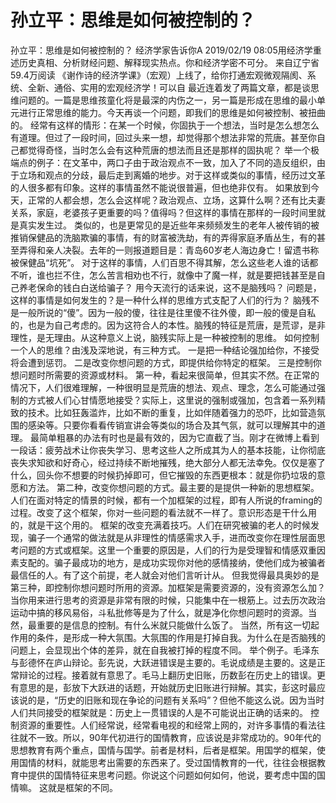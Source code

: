 # 孙立平：思维是如何被控制的？

孙立平：思维是如何被控制的？
经济学家告诉你A
2019/02/19 08:05用经济学重述历史真相、分析财经问题、解释现实热点。你和经济学密不可分。  来自辽宁省
59.4万阅读
《谢作诗的经济学课》（宏观）上线了，给你打通宏观微观隔阂、系统、全新、通俗、实用的宏观经济学！可以自
最近连着发了两篇文章，都是谈思维问题的。一篇是思维孩童化将是最深的内伤之一，另一篇是形成在思维的最小单元进行正常思维的能力。今天再谈一个问题，即我们的思维是如何被控制、被扭曲的。
经常有这样的情形：在某一个时候，你固执于一个想法，当时是怎么想怎么有道理。但过了一段时间，回过头来一想，却觉得那个想法非常的荒唐。甚至你自己都觉得奇怪，当时怎么会有这种荒唐的想法而且还是那样的固执呢？
举一个极端点的例子：在文革中，两口子由于政治观点不一致，加入了不同的造反组织，由于立场和观点的分歧，最后走到离婚的地步。对于这样或类似的事情，经历过文革的人很多都有印象。这样的事情虽然不能说很普遍，但也绝非仅有。
如果放到今天，正常的人都会想，怎么会这样呢？政治观点、立场，这算什么啊？还有比夫妻关系，家庭，老婆孩子更重要的吗？值得吗？但这样的事情在那样的一段时间里就是真实发生过。
类似的，也是更常见的是近些年来频频发生的老年人被传销的被推销保健品的洗脑欺骗的事情，有的财富被洗劫，有的弄得家庭矛盾丛生，有的甚至弄得和亲人决裂。去年的一则报道题目是：青岛60岁老人海边身亡！留遗书称被保健品“坑死”。
对于这样的事情，人们百思不得其解，怎么这些老人谁的话都不听，谁也拦不住，怎么苦言相劝也不行，就像中了魔一样，就是要把钱甚至是自己养老保命的钱白白送给骗子？
用今天流行的话来说，这不是脑残吗？
问题是，这样的事情是如何发生的？是一种什么样的思维方式支配了人们的行为？
脑残不是一般所说的“傻”。因为一般的傻，往往是往里傻不往外傻，即一般的傻是自私的，也是为自己考虑的。因为这符合人的本性。脑残的特征是荒唐，是荒谬，是非理性，是无理由。从这种意义上说，脑残实际上是一种被控制的思维。
如何控制一个人的思维？由浅及深地说，有三种方式。
一是把一种结论强加给你，不接受将会遭到惩罚。
二是改变你想问题的方式，即提供给你特定的框架。
三是控制你想问题时所需要的资源或材料。
第一种，看起来很简单，但其实不然。在正常的情况下，人们很难理解，一种很明显是荒唐的想法、观点、理念，怎么可能通过强制的方式被人们心甘情愿地接受？实际上，这里说的强制或强加，包含着一系列精致的技术。比如狂轰滥炸，比如不断的重复，比如伴随着强力的恐吓，比如营造氛围的感染等。只要你看看传销宣讲会等类似的场合及其气氛，就可以理解其中的道理。
最简单粗暴的办法有时也是最有效的，因为它直截了当。刚才在微博上看到一段话：疲劳战术让你丧失学习、思考这些人之所成其为人的基本技能，让你彻底丧失求知欲和好奇心，经过持续不断地摧残，绝大部分人都无法幸免。仅仅是塞了什么，回头你不想要的时候扔掉即可，但它摧毁的东西更根本：就是你扔垃圾的意愿和方法。
第二种，改变你想问题的方式。最主要的是提供一种新的思想框架。人们在面对特定的情景的时候，都有一个加框架的过程，即有人所说的framing的过程。改变了这个框架，你对一些问题的看法就不一样了。意识形态是干什么用的，就是干这个用的。
框架的改变充满着技巧。人们在研究被骗的老人的时候发现，骗子一个通常的做法就是从非理性的情感需求入手，进而改变你在理性层面思考问题的方式或框架。这里一个重要的原因是，人们的行为是受理智和情感双重因素支配的。骗子最成功的地方，是成功实现你对他的感情接纳，使他们成为被骗者最信任的人。有了这个前提，老人就会对他们言听计从。
但我觉得最具奥妙的是第三种，即控制你想问题时所用的资源。加框架是需要资源的，没有资源怎么加？当你用来进行思考的资源是非常有限的时候，只能集中在一根筋上。过去历次政治运动中搞的移风易俗，斗私批修等是为了什么，就是净化你想问题时的资源。当然，最重要的是信息的控制。有什么米就只能做什么饭了。
当然，所有这一切起作用的条件，是形成一种大氛围。大氛围的作用是打掉自我。为什么在是否脑残的问题上，会显现出个体的差异，就在自我被打掉的程度不同。
举个例子。毛泽东与彭德怀在庐山辩论。彭先说，大跃进错误是主要的。毛说成绩是主要的。这是正常辩论的过程。接着就有意思了。毛马上翻历史旧账，历数彭在历史上的错误。更有意思的是，彭放下大跃进的话题，开始就历史旧账进行辩解。其实，彭这时最应该说的是，“历史的旧账和现在争论的问题有关系吗”？但他不能这么说。因为当时人们共同接受的框架就是：历史上一贯错误的人是不可能说出正确的话来的。
控制资源的重要性。人们经常说，经常看电视的和经常上网的，对许多事情的看法往往就不一致。所以，90年代初进行的国情教育，应该说是非常成功的。90年代的思想教育有两个重点，国情与国学。前者是材料，后者是框架。用国学的框架，使用国情的材料，就能思考出需要的东西来了。受过国情教育的一代，往往会根据教育中提供的国情特征来思考问题。你说这个问题如何如何，他说，要考虑中国的国情嘛。 这就是框架的不同。